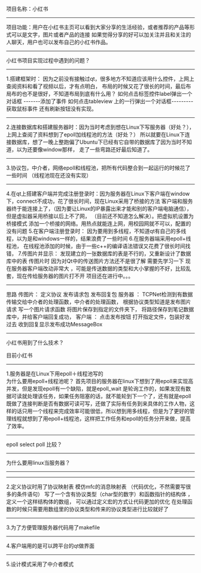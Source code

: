 项目名称：小红书
***
项目功能：用户在小红书主页可以看到大家分享的生活经验，或者推荐的产品等形式可以是文字，图片或者产品的连接
                如果觉得分享的好可以加关注并且和关注的人聊天，用户也可以发布自己的小红书作品。  
***
小红书项目实现过程中遇到的问题？
***
1.搭建框架时： 因为之前没有接触过qt，很多地方不知道应该用什么控件，上网上查阅资料和看了视频以后，才有点明白，
                      布局的时候又花了很长的时间，最后布局布的也不是很好，不知道布局到底有什么用？
                      如何点击标签控件label弹出一个对话框 -------添加了事件
                       如何点击tableview 上的一行弹出一个对话框---------获取鼠标事件
                       还有刷新按钮没有实现。
 ***
2.连接数据库和搭建服务器时：因为当时考虑到想在Linux下写服务器（好处？），上网上查阅了资料想到了epoll加线程池的方法（好处？）
                      所以就要在Linux下连接数据库，想了一晚上整跑偏了Ubuntu下已经有它自带的数据库了因为当时不知道，以为还要像window那样，
                      走了一些弯路还好最后知道了。
 ***
3.协议包，中介者，网络epoll和线程池，把所有代码整合到一起运行的时候花了一些时间 （线程池现在还没有实现）
***
4.在qt上搭建客户端并完成注册登录时：因为服务器在Linux下客户端在window下，connect不成功，花了很长时间，现在Linux采用了桥接的方法
                                 客户端和服务器终于能连接上了，（因为要让Linux的IP暴露出来才能和别的客户端电脑通信），但是虚拟器采用桥接以后上不了网，
                               （目前还不知道怎么解决）。把虚拟机设置为桥接模式
                                 添加一个桥接的网络。用热点就能连上网，用校园网就不可以，配置的没有问题
5.在客户端注册登录时：             因为要用到多线程，不知道qt有自己的多线程，以为是和windows一样的，结果浪费了一些时间
6.在服务器端采用epoll+线程池， 在线程池添加的时候，由于一些c++的编译语法错误又花费了很长时间找错，
7.传图片并显示： 发现建立的一张数据库的表是不行的，又重新设计了数据库中的表   传图片时 因为对Qt中的传送图片方法还不是很了解 需要先学习一下
现在服务器客户端改动非常大 ，可能是传送数据的类型和大小掌握的不好，比较乱套，现在传给服务器的图片打不开  项目还在进行中。。。
***
思路
传图片：
定义协议
发布请求包  发布回复包
服务器  ： TCPNet检测到有数据传输交给中介者的处理函数，中介者的处理函数，
根据协议类型知道是发布图片请求 写一个图片请求函数 将图片保存到指定的文件夹下，
将路径保存到笔记数据库中，并给客户端回复成功，
客户端 ： 点击发布按钮 打开指定文件，包装好发过去 收到回复显示发布成功MessageBox
                                 
 **************************************************************************************************************************************************************
小红书用到了什么技术？


目前小红书
*******************************************
1.服务器是在Linux下用epoll＋线程池写的  
为什么要用epoll+线程池呢？ 首先项目的服务器在linux下想到了用epoll来实现高并发，但是发现epoll有一个缺陷，就是epoll_wait 是轮询工作的，如果发现有数据可读就处理该任务，如果任务阻塞的话，就不能轮到下一个了，还有就是epoll既做了连接判断是否有数据可读可写，还做了实际有任务到来具体的工作人物，这样的话只用一个线程来完成效率可能很低，所以想到用多线程，但是为了更好的管理线程就想到了用epoll+线程池，这样把工作任务和epoll的任务分开来做，提高了效率。
***********
epoll select poll 比较？
*******
为什么要用linux当服务器？
***********


************************************************
2.定义协议时用了协议映射表 模仿mfc的消息映射表 （代码优化，不然需要写很多的条件语句）
写了一个含有协议类型（char型的数字）和函数指针的结构体 ，定义一个这样结构体的数组，
可以通过定义宏的方式让代码更加的优化 
在处理函数的时候只需要用数组里的协议类型和传来的协议类型进行比较就好了
**********************************************
3.为了方便管理服务器代码用了makefile
***********************************************
4.客户端用的是可以跨平台的qt做界面
***************************************
5.设计模式采用了中介者模式
